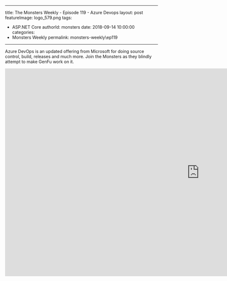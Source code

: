 
---
title: The Monsters Weekly - Episode 119 -  Azure Devops
layout: post
featureImage: logo_579.png
tags: 
  - ASP.NET Core
authorId: monsters
date: 2018-09-14 10:00:00
categories:
  - Monsters Weekly
permalink: monsters-weekly\ep119
---

Azure DevOps is an updated offering from Microsoft for doing source control, build, releases and much more. Join the Monsters as they blindly attempt to make GenFu work on it.

<!--more-->
<iframe width="1280" height="685" src="https://www.youtube.com/embed/6DjmoDzioHQ" frameborder="0" allow="accelerometer; autoplay; encrypted-media; gyroscope; picture-in-picture" allowfullscreen></iframe>
